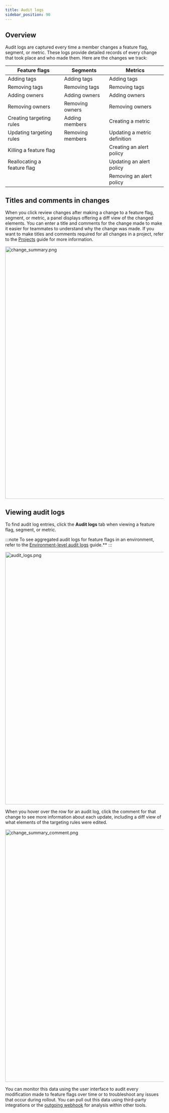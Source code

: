 ```yaml
---
title: Audit logs
sidebar_position: 90
---
```


## Overview

Audit logs are captured every time a member changes a feature flag, segment, or metric. These logs provide detailed records of every change that took place and who made them. Here are the changes we track:  

| **Feature flags** | **Segments** | **Metrics** |
| --- | --- | --- |
| Adding tags | Adding tags | Adding tags |
| Removing tags | Removing tags | Removing tags |
| Adding owners | Adding owners | Adding owners |
| Removing owners | Removing owners | Removing owners |
| Creating targeting rules | Adding members | Creating a metric |
| Updating targeting rules | Removing members | Updating a metric definition |
| Killing a feature flag | | Creating an alert policy |
| Reallocating a feature flag | | Updating an alert policy |
| | | Removing an alert policy |

## Titles and comments in changes
When you click review changes after making a change to a feature flag, segment, or metric, a panel displays offering a diff view of the changed elements. You can enter a title and comments for the change made to make it easier for teammates to understand why the change was made. If you want to make titles and comments required for all changes in a project, refer to the [Projects](https://help.split.io/hc/en-us/articles/360023534451-Projects#editing-a-project) guide for more information.

<img src="https://help.split.io/hc/article_attachments/15614601902733" alt="change_summary.png" width="800" />

## Viewing audit logs

To find audit log entries, click the **Audit logs** tab when viewing a feature flag, segment, or metric. 

:::note 
To see aggregated audit logs for feature flags in an environment, refer to the [Environment-level audit logs](https://help.split.io/hc/en-us/articles/13084776229773-Environment-level-audit-logs) guide.**
:::

<img src="https://help.split.io/hc/article_attachments/15614799260813" alt="audit_logs.png" width="800" />

When you hover over the row for an audit log, click the comment for that change to see more information about each update, including a diff view of what elements of the targeting rules were edited.

<img src="https://help.split.io/hc/article_attachments/15614887547021" alt="change_summary_comment.png" width="800" />

You can monitor this data using the user interface to audit every modification made to feature flags over time or to troubleshoot any issues that occur during rollout. You can pull out this data using third-party integrations or the [outgoing webhook](https://help.split.io/hc/en-us/articles/360020957991-Outgoing-webhook-audit-log) for analysis within other tools.
